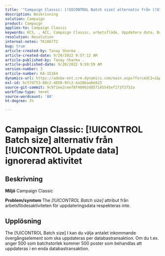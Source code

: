 ```yaml
---
title: '"Campaign Classic: [!UICONTROL Batch size] alternativ från [!UICONTROL Update data] ignorerad aktivitet'
description: Beskrivning
solution: Campaign
product: Campaign
applies-to: Campaign Classic
keywords: KCS, , ACC, Campaign Classic, arbetsflöde, Uppdatera data, Batchstorlek
resolution: Resolution
internal-notes: TK186772
bug: true
article-created-by: Tanay Sharma .
article-created-date: 9/20/2022 9:57:12 AM
article-published-by: Tanay Sharma .
article-published-date: 9/20/2022 9:59:59 AM
version-number: 3
article-number: KA-15164
dynamics-url: https://adobe-ent.crm.dynamics.com/main.aspx?forceUCI=1&pagetype=entityrecord&etn=knowledgearticle&id=e9123394-ca38-ed11-9db1-002248086735
exl-id: bc57d753-88c2-4850-9fc2-4a286aa6e823
source-git-commit: 9c971ee2ceef8f48902d857145545ef173f3752a
workflow-type: tm+mt
source-wordcount: '80'
ht-degree: 2%

---
```


# Campaign Classic: [!UICONTROL Batch size] alternativ från [!UICONTROL Update data] ignorerad aktivitet

## Beskrivning

<b>Miljö</b>
Campaign Classic


<b>Problem/symtom</b>
The *[!UICONTROL Batch size]* attribut från arbetsflödesaktiviteten för uppdateringsdata respekteras inte.




## Upplösning


The [!UICONTROL Batch size] I kan du välja antalet inkommande övergångselement som ska uppdateras per databastransaktion. Om du t.ex. anger 500 som batchstorlek kommer 500 poster som behandlas att uppdateras i en enda databastransaktion.
